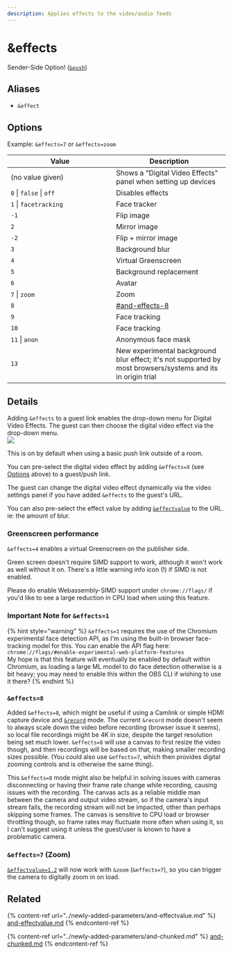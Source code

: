 ```yaml
---
description: Applies effects to the video/audio feeds
---
```


# \&effects

Sender-Side Option! ([`&push`](push.md))

## Aliases

* `&effect`

## Options

Example: `&effects=7` or `&effects=zoom`

<table><thead><tr><th width="227">Value</th><th>Description</th></tr></thead><tbody><tr><td>(no value given)</td><td>Shows a "Digital Video Effects" panel when setting up devices</td></tr><tr><td><code>0</code> | <code>false</code> | <code>off</code></td><td>Disables effects</td></tr><tr><td><code>1</code> | <code>facetracking</code></td><td>Face tracker</td></tr><tr><td><code>-1</code></td><td>Flip image</td></tr><tr><td><code>2</code></td><td>Mirror image</td></tr><tr><td><code>-2</code></td><td>Flip + mirror image</td></tr><tr><td><code>3</code></td><td>Background blur</td></tr><tr><td><code>4</code></td><td>Virtual Greenscreen</td></tr><tr><td><code>5</code></td><td>Background replacement</td></tr><tr><td><code>6</code></td><td>Avatar</td></tr><tr><td><code>7</code> | <code>zoom</code></td><td>Zoom</td></tr><tr><td><code>8</code></td><td><a data-mention href="effects.md#and-effects-8">#and-effects-8</a></td></tr><tr><td><code>9</code></td><td>Face tracking</td></tr><tr><td><code>10</code></td><td>Face tracking</td></tr><tr><td><code>11</code> | <code>anon</code></td><td>Anonymous face mask</td></tr><tr><td><code>13</code></td><td>New experimental background blur effect; it's not supported by most browsers/systems and its in origin trial</td></tr></tbody></table>

## Details

Adding `&effects` to a guest link enables the drop-down menu for Digital Video Effects. The guest can then choose the digital video effect via the drop-down menu.\
![](<../.gitbook/assets/image (11) (2) (1).png>)

This is on by default when using a basic push link outside of a room.

You can pre-select the digital video effect by adding `&effects=X` (see [Options](effects.md#options) above) to a guest/push link.

The guest can change the digital video effect dynamically via the video settings panel if you have added `&effects` to the guest's URL.

You can also pre-select the effect value by adding [`&effectvalue`](../newly-added-parameters/and-effectvalue.md) to the URL. ie: the amount of blur.

### Greenscreen performance

`&effects=4` enables a virtual Greenscreen on the publisher side.

Green screen doesn't require SIMD support to work, although it won't work as well without it on. There's a little warning info icon (!) if SIMD is not enabled.

Please do enable Webassembly-SIMD support under `chrome://flags/` if you'd like to see a large reduction in CPU load when using this feature.

### Important Note for `&effects=1`

{% hint style="warning" %}
`&effects=1` requires the use of the Chromium experimental face detection API, as I'm using the built-in browser face-tracking model for this. You can enable the API flag here: `chrome://flags/#enable-experimental-web-platform-features`\
My hope is that this feature will eventually be enabled by default within Chromium, as loading a large ML model to do face detection otherwise is a bit heavy; you may need to enable this within the OBS CLI if wishing to use it there?
{% endhint %}

### `&effects=8`

Added `&effects=8`, which might be useful if using a Camlink or simple HDMI capture device and [`&record`](../advanced-settings/recording-parameters/and-record.md) mode. The current `&record` mode doesn't seem to always scale down the video before recording (browser issue it seems), so local file recordings might be 4K in size, despite the target resolution being set much lower. `&effects=8` will use a canvas to first resize the video though, and then recordings will be based on that, making smaller recording sizes possible. (You could also use `&effects=7`, which then provides digital zooming controls and is otherwise the same thing).

This `&effects=8` mode might also be helpful in solving issues with cameras disconnecting or having their frame rate change while recording, causing issues with the recording. The canvas acts as a reliable middle man between the camera and output video stream, so if the camera's input stream fails, the recording stream will not be impacted, other than perhaps skipping some frames. The canvas is sensitive to CPU load or browser throttling though, so frame rates may fluctuate more often when using it, so I can't suggest using it unless the guest/user is known to have a problematic camera.

### `&effects=7` (Zoom)

[`&effectvalue=1.2`](../newly-added-parameters/and-effectvalue.md) will now work with `&zoom` (`&effects=7`), so you can trigger the camera to digitally zoom in on load.

## Related

{% content-ref url="../newly-added-parameters/and-effectvalue.md" %}
[and-effectvalue.md](../newly-added-parameters/and-effectvalue.md)
{% endcontent-ref %}

{% content-ref url="../newly-added-parameters/and-chunked.md" %}
[and-chunked.md](../newly-added-parameters/and-chunked.md)
{% endcontent-ref %}
